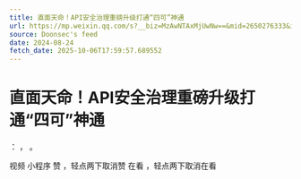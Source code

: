 ```yaml
---
title: 直面天命！API安全治理重磅升级打通“四可”神通
url: https://mp.weixin.qq.com/s?__biz=MzAwNTAxMjUwNw==&mid=2650276333&idx=1&sn=e768e1906db84f4c9ba568709895f9c8
source: Doonsec's feed
date: 2024-08-24
fetch_date: 2025-10-06T17:59:57.689552
---
```


# 直面天命！API安全治理重磅升级打通“四可”神通

：
，
。

视频
小程序
赞
，轻点两下取消赞
在看
，轻点两下取消在看